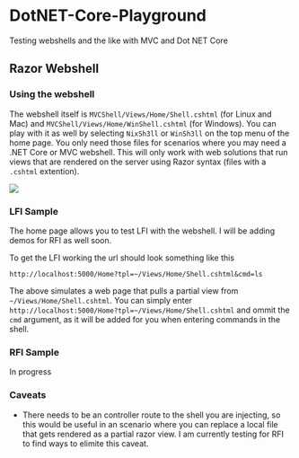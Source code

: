 # DotNET-Core-Playground
Testing webshells and the like with MVC and Dot NET Core

## Razor Webshell
### Using the webshell
The webshell itself is `MVCShell/Views/Home/Shell.cshtml` (for Linux and Mac) and `MVCShell/Views/Home/WinShell.cshtml` (for Windows). You can play with it as well by selecting `NixSh3ll` or `WinSh3ll` on the top menu of the home page. You only need those files for scenarios where you may need a .NET Core or MVC webshell. This will only work with web solutions that run views that are rendered on the server using Razor syntax (files with a `.cshtml` extention).    

<img src="https://github.com/auseche-r7/DotNET-Core-Playground/blob/master/MVCShell/wwwroot/images/demo.gif" />

### LFI Sample
The home page allows you to test LFI with the webshell. I will be adding demos for RFI as well soon.

To get the LFI working the url should look something like this

`http://localhost:5000/Home?tpl=~/Views/Home/Shell.cshtml&cmd=ls`

The above simulates a web page that pulls a partial view from `~/Views/Home/Shell.cshtml`. You can simply enter `http://localhost:5000/Home?tpl=~/Views/Home/Shell.cshtml` and ommit the `cmd` argument, as it will be added for you when entering commands in the shell.

### RFI Sample 
In progress

### Caveats
* There needs to be an controller route to the shell you are injecting, so this would be useful in an scenario where you can replace a local file that gets rendered as a partial razor view. I am currently testing for RFI to find ways to elimite this caveat. 
